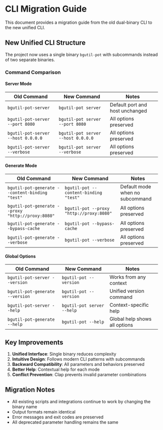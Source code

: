 # CLI Migration Guide

This document provides a migration guide from the old dual-binary CLI to the new unified CLI.

## New Unified CLI Structure

The project now uses a single binary `bgutil-pot` with subcommands instead of two separate binaries.

### Command Comparison

#### Server Mode
| Old Command | New Command | Notes |
|-------------|-------------|-------|
| `bgutil-pot-server` | `bgutil-pot server` | Default port and host unchanged |
| `bgutil-pot-server --port 8080` | `bgutil-pot server --port 8080` | All options preserved |
| `bgutil-pot-server --host 0.0.0.0` | `bgutil-pot server --host 0.0.0.0` | All options preserved |
| `bgutil-pot-server --verbose` | `bgutil-pot server --verbose` | All options preserved |

#### Generate Mode
| Old Command | New Command | Notes |
|-------------|-------------|-------|
| `bgutil-pot-generate --content-binding "test"` | `bgutil-pot --content-binding "test"` | Default mode when no subcommand |
| `bgutil-pot-generate --proxy "http://proxy:8080"` | `bgutil-pot --proxy "http://proxy:8080"` | All options preserved |
| `bgutil-pot-generate --bypass-cache` | `bgutil-pot --bypass-cache` | All options preserved |
| `bgutil-pot-generate --verbose` | `bgutil-pot --verbose` | All options preserved |

#### Global Options
| Old Command | New Command | Notes |
|-------------|-------------|-------|
| `bgutil-pot-server --version` | `bgutil-pot --version` | Works from any context |
| `bgutil-pot-generate --version` | `bgutil-pot --version` | Unified version command |
| `bgutil-pot-server --help` | `bgutil-pot server --help` | Context-specific help |
| `bgutil-pot-generate --help` | `bgutil-pot --help` | Global help shows all options |

## Key Improvements

1. **Unified Interface**: Single binary reduces complexity
2. **Intuitive Design**: Follows modern CLI patterns with subcommands
3. **Backward Compatibility**: All parameters and behaviors preserved
4. **Better Help**: Contextual help for each mode
5. **Conflict Prevention**: Clap prevents invalid parameter combinations

## Migration Notes

- All existing scripts and integrations continue to work by changing the binary name
- Output formats remain identical
- Error messages and exit codes are preserved
- All deprecated parameter handling remains the same